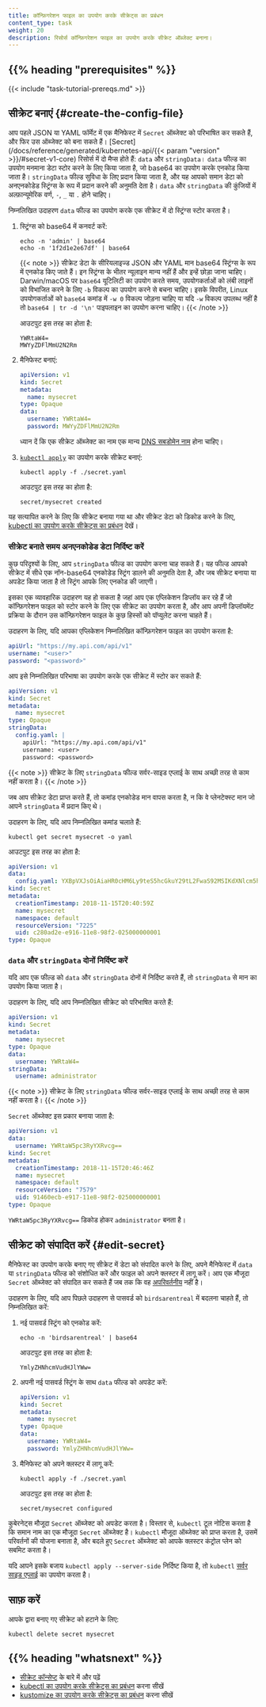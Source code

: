 ```yaml
---
title: कॉन्फ़िगरेशन फाइल का उपयोग करके सीक्रेट्स का प्रबंधन
content_type: task
weight: 20
description: रिसोर्स कॉन्फ़िगरेशन फाइल का उपयोग करके सीक्रेट ऑब्जेक्ट बनाना।
---
```


<!-- overview -->

## {{% heading "prerequisites" %}}

{{< include "task-tutorial-prereqs.md" >}}

<!-- steps -->

## सीक्रेट बनाएं {#create-the-config-file}

आप पहले JSON या YAML फॉर्मेट में एक मैनिफेस्ट में `Secret` ऑब्जेक्ट को परिभाषित कर सकते हैं, और फिर उस ऑब्जेक्ट को बना सकते हैं। [Secret](/docs/reference/generated/kubernetes-api/{{< param "version" >}}/#secret-v1-core) रिसोर्स में दो मैप्स होते हैं: `data` और `stringData`। `data` फील्ड का उपयोग मनमाना डेटा स्टोर करने के लिए किया जाता है, जो base64 का उपयोग करके एनकोड किया जाता है। `stringData` फील्ड सुविधा के लिए प्रदान किया जाता है, और यह आपको समान डेटा को अनएनकोडेड स्ट्रिंग्स के रूप में प्रदान करने की अनुमति देता है। `data` और `stringData` की कुंजियों में अल्फ़ान्यूमेरिक वर्ण, `-`, `_` या `.` होने चाहिए।

निम्नलिखित उदाहरण `data` फील्ड का उपयोग करके एक सीक्रेट में दो स्ट्रिंग्स स्टोर करता है।

1. स्ट्रिंग्स को base64 में कनवर्ट करें:

   ```shell
   echo -n 'admin' | base64
   echo -n '1f2d1e2e67df' | base64
   ```
   {{< note >}}
   सीक्रेट डेटा के सीरियलाइज्ड JSON और YAML मान base64 स्ट्रिंग्स के रूप में एनकोड किए जाते हैं। इन स्ट्रिंग्स के भीतर न्यूलाइन मान्य नहीं हैं और इन्हें छोड़ा जाना चाहिए। Darwin/macOS पर `base64` यूटिलिटी का उपयोग करते समय, उपयोगकर्ताओं को लंबी लाइनों को विभाजित करने के लिए `-b` विकल्प का उपयोग करने से बचना चाहिए। इसके विपरीत, Linux उपयोगकर्ताओं को `base64` कमांड में `-w 0` विकल्प जोड़ना चाहिए या यदि `-w` विकल्प उपलब्ध नहीं है तो `base64 | tr -d '\n'` पाइपलाइन का उपयोग करना चाहिए।
   {{< /note >}}

   आउटपुट इस तरह का होता है:

   ```
   YWRtaW4=
   MWYyZDFlMmU2N2Rm
   ```

1. मैनिफेस्ट बनाएं:

   ```yaml
   apiVersion: v1
   kind: Secret
   metadata:
     name: mysecret
   type: Opaque
   data:
     username: YWRtaW4=
     password: MWYyZDFlMmU2N2Rm
   ```

   ध्यान दें कि एक सीक्रेट ऑब्जेक्ट का नाम एक मान्य [DNS सबडोमेन नाम](/docs/concepts/overview/working-with-objects/names#dns-subdomain-names) होना चाहिए।

1. [`kubectl apply`](/docs/reference/generated/kubectl/kubectl-commands#apply) का उपयोग करके सीक्रेट बनाएं:

   ```shell
   kubectl apply -f ./secret.yaml
   ```

   आउटपुट इस तरह का होता है:

   ```
   secret/mysecret created
   ```

यह सत्यापित करने के लिए कि सीक्रेट बनाया गया था और सीक्रेट डेटा को डिकोड करने के लिए, [kubectl का उपयोग करके सीक्रेट्स का प्रबंधन](/docs/tasks/configmap-secret/managing-secret-using-kubectl/#verify-the-secret) देखें।

### सीक्रेट बनाते समय अनएनकोडेड डेटा निर्दिष्ट करें

कुछ परिदृश्यों के लिए, आप `stringData` फील्ड का उपयोग करना चाह सकते हैं। यह फील्ड आपको सीक्रेट में सीधे एक नॉन-base64 एनकोडेड स्ट्रिंग डालने की अनुमति देता है, और जब सीक्रेट बनाया या अपडेट किया जाता है तो स्ट्रिंग आपके लिए एनकोड की जाएगी।

इसका एक व्यावहारिक उदाहरण यह हो सकता है जहां आप एक एप्लिकेशन डिप्लॉय कर रहे हैं जो कॉन्फ़िगरेशन फाइल को स्टोर करने के लिए एक सीक्रेट का उपयोग करता है, और आप अपनी डिप्लॉयमेंट प्रक्रिया के दौरान उस कॉन्फ़िगरेशन फाइल के कुछ हिस्सों को पॉप्युलेट करना चाहते हैं।

उदाहरण के लिए, यदि आपका एप्लिकेशन निम्नलिखित कॉन्फ़िगरेशन फाइल का उपयोग करता है:

```yaml
apiUrl: "https://my.api.com/api/v1"
username: "<user>"
password: "<password>"
```

आप इसे निम्नलिखित परिभाषा का उपयोग करके एक सीक्रेट में स्टोर कर सकते हैं:

```yaml
apiVersion: v1
kind: Secret
metadata:
  name: mysecret
type: Opaque
stringData:
  config.yaml: |
    apiUrl: "https://my.api.com/api/v1"
    username: <user>
    password: <password>
```

{{< note >}}
सीक्रेट के लिए `stringData` फील्ड सर्वर-साइड एप्लाई के साथ अच्छी तरह से काम नहीं करता है।
{{< /note >}}

जब आप सीक्रेट डेटा प्राप्त करते हैं, तो कमांड एनकोडेड मान वापस करता है, न कि वे प्लेनटेक्स्ट मान जो आपने `stringData` में प्रदान किए थे।

उदाहरण के लिए, यदि आप निम्नलिखित कमांड चलाते हैं:

```shell
kubectl get secret mysecret -o yaml
```

आउटपुट इस तरह का होता है:

```yaml
apiVersion: v1
data:
  config.yaml: YXBpVXJsOiAiaHR0cHM6Ly9teS5hcGkuY29tL2FwaS92MSIKdXNlcm5hbWU6IHt7dXNlcm5hbWV9fQpwYXNzd29yZDoge3twYXNzd29yZH19
kind: Secret
metadata:
  creationTimestamp: 2018-11-15T20:40:59Z
  name: mysecret
  namespace: default
  resourceVersion: "7225"
  uid: c280ad2e-e916-11e8-98f2-025000000001
type: Opaque
```

### `data` और `stringData` दोनों निर्दिष्ट करें

यदि आप एक फील्ड को `data` और `stringData` दोनों में निर्दिष्ट करते हैं, तो `stringData` से मान का उपयोग किया जाता है।

उदाहरण के लिए, यदि आप निम्नलिखित सीक्रेट को परिभाषित करते हैं:

```yaml
apiVersion: v1
kind: Secret
metadata:
  name: mysecret
type: Opaque
data:
  username: YWRtaW4=
stringData:
  username: administrator
```

{{< note >}}
सीक्रेट के लिए `stringData` फील्ड सर्वर-साइड एप्लाई के साथ अच्छी तरह से काम नहीं करता है।
{{< /note >}}

`Secret` ऑब्जेक्ट इस प्रकार बनाया जाता है:

```yaml
apiVersion: v1
data:
  username: YWRtaW5pc3RyYXRvcg==
kind: Secret
metadata:
  creationTimestamp: 2018-11-15T20:46:46Z
  name: mysecret
  namespace: default
  resourceVersion: "7579"
  uid: 91460ecb-e917-11e8-98f2-025000000001
type: Opaque
```

`YWRtaW5pc3RyYXRvcg==` डिकोड होकर `administrator` बनता है।

## सीक्रेट को संपादित करें {#edit-secret}

मैनिफेस्ट का उपयोग करके बनाए गए सीक्रेट में डेटा को संपादित करने के लिए, अपने मैनिफेस्ट में `data` या `stringData` फील्ड को संशोधित करें और फाइल को अपने क्लस्टर में लागू करें। आप एक मौजूदा `Secret` ऑब्जेक्ट को संपादित कर सकते हैं जब तक कि वह [अपरिवर्तनीय](/docs/concepts/configuration/secret/#secret-immutable) नहीं है।

उदाहरण के लिए, यदि आप पिछले उदाहरण से पासवर्ड को `birdsarentreal` में बदलना चाहते हैं, तो निम्नलिखित करें:

1. नई पासवर्ड स्ट्रिंग को एनकोड करें:

   ```shell
   echo -n 'birdsarentreal' | base64
   ```

   आउटपुट इस तरह का होता है:

   ```
   YmlyZHNhcmVudHJlYWw=
   ```

1. अपनी नई पासवर्ड स्ट्रिंग के साथ `data` फील्ड को अपडेट करें:

   ```yaml
   apiVersion: v1
   kind: Secret
   metadata:
     name: mysecret
   type: Opaque
   data:
     username: YWRtaW4=
     password: YmlyZHNhcmVudHJlYWw=
   ```

1. मैनिफेस्ट को अपने क्लस्टर में लागू करें:

   ```shell
   kubectl apply -f ./secret.yaml
   ```

   आउटपुट इस तरह का होता है:

   ```
   secret/mysecret configured
   ```

कुबेरनेट्स मौजूदा `Secret` ऑब्जेक्ट को अपडेट करता है। विस्तार से, `kubectl` टूल नोटिस करता है कि समान नाम का एक मौजूदा `Secret` ऑब्जेक्ट है। `kubectl` मौजूदा ऑब्जेक्ट को प्राप्त करता है, उसमें परिवर्तनों की योजना बनाता है, और बदले हुए `Secret` ऑब्जेक्ट को आपके क्लस्टर कंट्रोल प्लेन को सबमिट करता है।

यदि आपने इसके बजाय `kubectl apply --server-side` निर्दिष्ट किया है, तो `kubectl` [सर्वर साइड एप्लाई](/docs/reference/using-api/server-side-apply/) का उपयोग करता है।

## साफ़ करें

आपके द्वारा बनाए गए सीक्रेट को हटाने के लिए:

```shell
kubectl delete secret mysecret
```

## {{% heading "whatsnext" %}}

- [सीक्रेट कॉन्सेप्ट](/docs/concepts/configuration/secret/) के बारे में और पढ़ें
- [kubectl का उपयोग करके सीक्रेट्स का प्रबंधन](/docs/tasks/configmap-secret/managing-secret-using-kubectl/) करना सीखें
- [kustomize का उपयोग करके सीक्रेट्स का प्रबंधन](/docs/tasks/configmap-secret/managing-secret-using-kustomize/) करना सीखें 